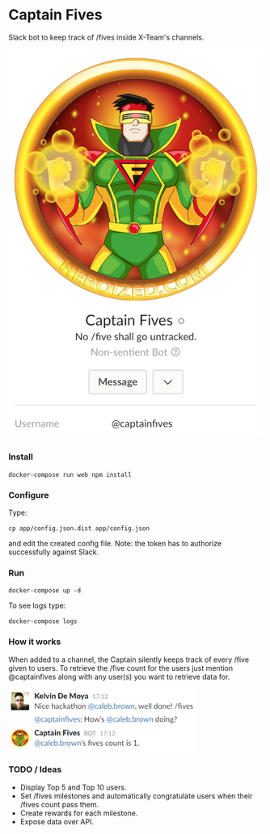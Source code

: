 # Captain Fives

Slack bot to keep track of /fives inside X-Team's channels.

![Captain Fives](/assets/captainOnSlack.png)

### Install

```
docker-compose run web npm install
```

### Configure

Type:
```
cp app/config.json.dist app/config.json
```

and edit the created config file.
Note: the token has to authorize successfully against Slack.

### Run

```
docker-compose up -d
```

To see logs type:
```
docker-compose logs
```

### How it works

When added to a channel, the Captain silently keeps track of every /five given to users.
To retrieve the /five count for the users just mention @captainfives along with any user(s) you want to retrieve data for.

![Captain in Action](/assets/captainInAction.png)

### TODO / Ideas

- Display Top 5 and Top 10 users.
- Set /fives milestones and automatically congratulate users when their /fives count pass them.
- Create rewards for each milestone.
- Expose data over API.
